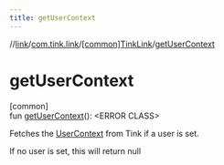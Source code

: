```yaml
---
title: getUserContext
---
```

//[link](../../../index.html)/[com.tink.link](../index.html)/[[common]TinkLink](index.html)/[getUserContext](get-user-context.html)



# getUserContext



[common]\
fun [getUserContext](get-user-context.html)(): &lt;ERROR CLASS&gt;



Fetches the [UserContext](../../com.tink.link.core.user/[common]-user-context/index.html) from Tink if a user is set.



If no user is set, this will return null




